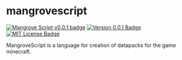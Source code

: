 # mangrovescript

[![Mangrove Script v0.0.1 badge][changelog-badge]][changelog] [![Version 0.0.1 Badge][version-badge]][changelog] [![MIT License Badge][license-badge]][license]

MangroveScript is a language for creation of datapacks for the game minecraft.

[changelog]: ./CHANGELOG.md
[changelog-badge]: https://img.shields.io/badge/changelog-Mangrove%20Script%20v0.0.1-%23733a00
[version-badge]: https://img.shields.io/badge/version-0.0.1-blue.svg
[license]: ./LICENSE
[license-badge]: https://img.shields.io/badge/license-MIT-blue.svg